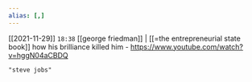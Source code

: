 ```yaml
---
alias: [,]
---
```


[[2021-11-29]]  `18:38` [[george friedman]] | [[=the entrepreneurial state book]]
how his brilliance killed him - https://www.youtube.com/watch?v=hggN04aCBDQ
```query
"steve jobs"
```